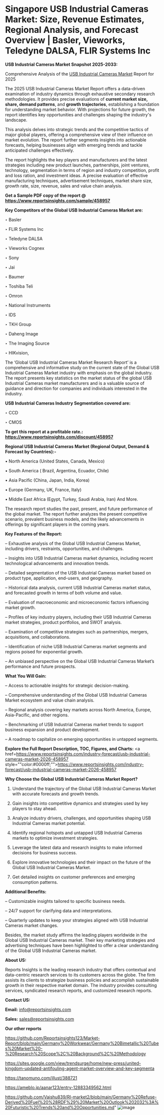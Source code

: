 # Singapore USB Industrial Cameras Market: Size, Revenue Estimates, Regional Analysis, and Forecast Overview | Basler, Vieworks, Teledyne DALSA, FLIR Systems Inc

<strong>USB Industrial Cameras Market Snapshot 2025-2033:</strong>

Comprehensive Analysis of the <a href=https://www.reportsinsights.com/sample/458957>USB Industrial Cameras Market</a> Report for 2025

The 2025 USB Industrial Cameras Market Report offers a data-driven examination of industry dynamics through exhaustive secondary research methodologies. It provides precise evaluations of <strong>current market size, share, demand patterns</strong>, and <strong>growth trajectories</strong>, establishing a foundation for understanding market behavior. With projections for future growth, the report identifies key opportunities and challenges shaping the industry's landscape.

This analysis delves into strategic trends and the competitive tactics of major global players, offering a comprehensive view of their influence on market evolution. The report further segments insights into actionable forecasts, helping businesses align with emerging trends and tackle anticipated challenges effectively.

The report highlights the key players and manufacturers and the latest strategies including new product launches, partnerships, joint ventures, technology, segmentation in terms of region and industry competition, profit and loss ration, and investment ideas. A precise evaluation of effective manufacturing techniques, advertisement techniques, market share size, growth rate, size, revenue, sales and value chain analysis.

<strong>Get a Sample PDF copy of the report @ <a href=https://www.reportsinsights.com/sample/458957 style=color:#0000ff;>https://www.reportsinsights.com/sample/458957</a></strong>

<strong>Key Competitors of the Global USB Industrial Cameras Market are:</strong>

‣ Basler

‣ FLIR Systems Inc

‣ Teledyne DALSA

‣ Vieworks Cognex

‣ Sony

‣ Jai

‣ Baumer

‣ Toshiba Teli

‣ Omron

‣ National Instruments

‣ IDS

‣ TKH Group

‣ Daheng Image

‣ The Imaging Source

‣ HIKvision,

The ‘Global USB Industrial Cameras Market Research Report’ is a comprehensive and informative study on the current state of the Global USB Industrial Cameras Market industry with emphasis on the global industry. The report presents key statistics on the market status of the global USB Industrial Cameras market manufacturers and is a valuable source of guidance and direction for companies and individuals interested in the industry.

<strong>USB Industrial Cameras Industry Segmentation covered are:</strong>

‣ CCD

‣ CMOS

<strong>To get this report at a profitable rate.: <a href=https://www.reportsinsights.com/discount/458957 style=color:#0000ff;>https://www.reportsinsights.com/discount/458957</a></strong>

<strong>Regional USB Industrial Cameras Market (Regional Output, Demand &amp; Forecast by Countries):-</strong>

• North America (United States, Canada, Mexico)

• South America ( Brazil, Argentina, Ecuador, Chile)

• Asia Pacific (China, Japan, India, Korea)

• Europe (Germany, UK, France, Italy)

• Middle East Africa (Egypt, Turkey, Saudi Arabia, Iran) And More.

The research report studies the past, present, and future performance of the global market. The report further analyzes the present competitive scenario, prevalent business models, and the likely advancements in offerings by significant players in the coming years.

<strong>Key Features of the Report:</strong>

– Exhaustive analysis of the Global USB Industrial Cameras Market, including drivers, restraints, opportunities, and challenges.

– Insights into USB Industrial Cameras market dynamics, including recent technological advancements and innovation trends.

– Detailed segmentation of the USB Industrial Cameras market based on product type, application, end-users, and geography.

– Historical data analysis, current USB Industrial Cameras market status, and forecasted growth in terms of both volume and value.

– Evaluation of macroeconomic and microeconomic factors influencing market growth.

– Profiles of key industry players, including their USB Industrial Cameras market strategies, product portfolios, and SWOT analysis.

– Examination of competitive strategies such as partnerships, mergers, acquisitions, and collaborations.

– Identification of niche USB Industrial Cameras market segments and regions poised for exponential growth.

– An unbiased perspective on the Global USB Industrial Cameras Market’s performance and future prospects.

<strong>What You Will Gain:</strong>

– Access to actionable insights for strategic decision-making.

– Comprehensive understanding of the Global USB Industrial Cameras Market ecosystem and value chain analysis.

– Regional analysis covering key markets across North America, Europe, Asia-Pacific, and other regions.

– Benchmarking of USB Industrial Cameras market trends to support business expansion and product development.

– A roadmap to capitalize on emerging opportunities in untapped segments.

<strong>Explore the Full Report Description, TOC, Figures, and Charts:</strong>
<a href=https://www.reportsinsights.com/industry-forecast/usb-industrial-cameras-market-2026-458957 style=""color:#0000ff;"">https://www.reportsinsights.com/industry-forecast/usb-industrial-cameras-market-2026-458957</a>

<strong>Why Choose the Global USB Industrial Cameras Market Report?</strong>

1. Understand the trajectory of the Global USB Industrial Cameras Market with accurate forecasts and growth trends.

2. Gain insights into competitive dynamics and strategies used by key players to stay ahead.

3. Analyze industry drivers, challenges, and opportunities shaping USB Industrial Cameras market potential.

4. Identify regional hotspots and untapped USB Industrial Cameras markets to optimize investment strategies.

5. Leverage the latest data and research insights to make informed decisions for business success.

6. Explore innovative technologies and their impact on the future of the Global USB Industrial Cameras Market.

7. Get detailed insights on customer preferences and emerging consumption patterns.

<strong>Additional Benefits:</strong>

– Customizable insights tailored to specific business needs.

– 24/7 support for clarifying data and interpretations.

– Quarterly updates to keep your strategies aligned with USB Industrial Cameras market changes.

Besides, the market study affirms the leading players worldwide in the Global USB Industrial Cameras market. Their key marketing strategies and advertising techniques have been highlighted to offer a clear understanding of the Global USB Industrial Cameras market.

<strong><strong>About US</strong>:</strong>

Reports Insights is the leading research industry that offers contextual and data-centric research services to its customers across the globe. The firm assists its clients to strategize business policies and accomplish sustainable growth in their respective market domain. The industry provides consulting services, syndicated research reports, and customized research reports.

<strong>Contact US:</strong>

<p class=><b>Email:</b> <a href=mailto:info@reportsinsights.com>info@reportsinsights.com</a></p>
<p class=><b>Sales:</b> <a href=mailto:sales@reportsinsights.com>sales@reportsinsights.com</a></p>

<strong>Our other reports</strong>

<a href=https://github.com/Reportsinsights123/Market-Report/blob/main/Germany%20Workwear/Germany%20Bimetallic%20Tubes%20Market%20-%20Research%20Scope%2C%20Background%2C%20Methodology>https://github.com/Reportsinsights123/Market-Report/blob/main/Germany%20Workwear/Germany%20Bimetallic%20Tubes%20Market%20-%20Research%20Scope%2C%20Background%2C%20Methodology</a>

<a href=https://sites.google.com/view/trendsurge/home/new-press/united-kingdom-updated-antifouling-agent-market-overview-and-key-segmenta>https://sites.google.com/view/trendsurge/home/new-press/united-kingdom-updated-antifouling-agent-market-overview-and-key-segmenta</a>

<a href=https://tanomuno.com/illust/388721>https://tanomuno.com/illust/388721</a>

<a href=https://ameblo.jp/aanar123/entry-12883349562.html>https://ameblo.jp/aanar123/entry-12883349562.html</a>

<a href=https://github.com/Vaishu839/RI-market2/blob/main/Germany%20Refuse-Derived%20Fuel%20%28RDF%29%20Market%20Outlook%202032%3A%20Futuristic%20Trends%20and%20Opportunities.md>https://github.com/Vaishu839/RI-market2/blob/main/Germany%20Refuse-Derived%20Fuel%20%28RDF%29%20Market%20Outlook%202032%3A%20Futuristic%20Trends%20and%20Opportunities.md</a>"
![image](https://github.com/user-attachments/assets/d1909f8e-c742-4f52-9a73-700a4b383233)
